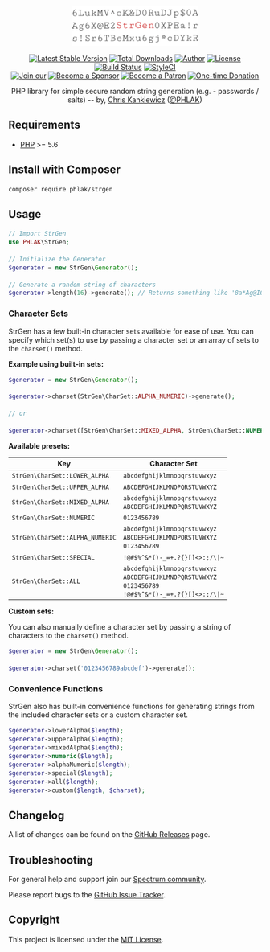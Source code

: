 <p align="center">
  <img src="strgen.png" alt="StrGen" width="50%">
</p>

<p align="center">
  <a href="https://packagist.org/packages/phlak/strgen"><img src="https://img.shields.io/packagist/v/phlak/strgen.svg" alt="Latest Stable Version"></a>
  <a href="https://packagist.org/packages/phlak/strgen"><img src="https://img.shields.io/packagist/dt/phlak/strgen.svg" alt="Total Downloads"></a>
  <a href="https://www.ChrisKankiewicz.com"><img src="https://img.shields.io/badge/author-Chris%20Kankiewicz-blue.svg" alt="Author"></a>
  <a href="https://packagist.org/packages/phlak/strgen"><img src="https://img.shields.io/packagist/l/phlak/strgen.svg" alt="License"></a>
  <a href="https://travis-ci.org/PHLAK/StrGen"><img src="https://img.shields.io/travis/PHLAK/StrGen.svg" alt="Build Status"></a>
  <a href="https://styleci.io/repos/19445250"><img src="https://styleci.io/repos/19445250/shield?branch=master" alt="StyleCI"></a>
  <br>
  <a href="https://join.slack.com/t/phlaknet/shared_invite/enQtNzk0ODkwMDA2MDg0LWI4NDAyZGRlMWEyMWNhZmJmZjgzM2Y2YTdhNmZlYzc3OGNjZWU5MDNkMTcwMWQ5OGI5ODFmMjI5OWVkZTliN2M"><img src="https://img.shields.io/badge/Join_our-Slack-611f69.svg" alt="Join our"></a>
  <a href="https://github.com/users/PHLAK/sponsorship"><img src="https://img.shields.io/badge/Become_a-Sponsor-0366d6.svg" alt="Become a Sponsor"></a>
  <a href="https://patreon.com/PHLAK"><img src="https://img.shields.io/badge/Become_a-Patron-e7513b.svg" alt="Become a Patron"></a>
  <a href="https://paypal.me/ChrisKankiewicz"><img src="https://img.shields.io/badge/Make_a-Donation-006bb6.svg" alt="One-time Donation"></a>
</p>

<p align="center">
  PHP library for simple secure random string generation (e.g. - passwords / salts) -- by, <a href="https://www.ChrisKankiewicz.com">Chris Kankiewicz</a> (<a href="https://twitter.com/PHLAK">@PHLAK</a>)
</p>

Requirements
------------

  - [PHP](https://php.net) >= 5.6

Install with Composer
---------------------

```bash
composer require phlak/strgen
```

Usage
-----

```php
// Import StrGen
use PHLAK\StrGen;

// Initialize the Generator
$generator = new StrGen\Generator();

// Generate a random string of characters
$generator->length(16)->generate(); // Returns something like '8a*Ag@I0*s0v[S3u'
```

### Character Sets

StrGen has a few built-in character sets available for ease of use. You can
specify which set(s) to use by passing a character set or an array of sets to
the `charset()` method.

**Example using built-in sets:**

```php
$generator = new StrGen\Generator();

$generator->charset(StrGen\CharSet::ALPHA_NUMERIC)->generate();

// or

$generator->charset([StrGen\CharSet::MIXED_ALPHA, StrGen\CharSet::NUMERIC])->generate();
```

**Available presets:**

| Key                             | Character Set                |
| ------------------------------- | ---------------------------- |
| `StrGen\CharSet::LOWER_ALPHA`   | `abcdefghijklmnopqrstuvwxyz` |
| `StrGen\CharSet::UPPER_ALPHA`   | `ABCDEFGHIJKLMNOPQRSTUVWXYZ` |
| `StrGen\CharSet::MIXED_ALPHA`   | `abcdefghijklmnopqrstuvwxyz`<br>`ABCDEFGHIJKLMNOPQRSTUVWXYZ` |
| `StrGen\CharSet::NUMERIC`       | `0123456789` |
| `StrGen\CharSet::ALPHA_NUMERIC` | `abcdefghijklmnopqrstuvwxyz`<br>`ABCDEFGHIJKLMNOPQRSTUVWXYZ`<br>`0123456789` |
| `StrGen\CharSet::SPECIAL`       | `!@#$%^&*()-_=+.?{}[]<>:;/\\|~` |
| `StrGen\CharSet::ALL`           | `abcdefghijklmnopqrstuvwxyz`<br>`ABCDEFGHIJKLMNOPQRSTUVWXYZ`<br>`0123456789`<br>`!@#$%^&*()-_=+.?{}[]<>:;/\\|~` |

**Custom sets:**

You can also manually define a character set by passing a string of characters
to the `charset()` method.

```php
$generator = new StrGen\Generator();

$generator->charset('0123456789abcdef')->generate();
```

### Convenience Functions

StrGen also has built-in convenience functions for generating strings from the
included character sets or a custom character set.

```php
$generator->lowerAlpha($length);
$generator->upperAlpha($length);
$generator->mixedAlpha($length);
$generator->numeric($length);
$generator->alphaNumeric($length);
$generator->special($length);
$generator->all($length);
$generator->custom($length, $charset);
```

Changelog
---------

A list of changes can be found on the [GitHub Releases](https://github.com/PHLAK/StrGen/releases) page.

Troubleshooting
---------------

For general help and support join our [Spectrum community](https://spectrum.chat/phlaknet).

Please report bugs to the [GitHub Issue Tracker](https://github.com/PHLAK/StrGen/issues).

Copyright
---------

This project is licensed under the [MIT License](https://github.com/PHLAK/StrGen/blob/master/LICENSE).

